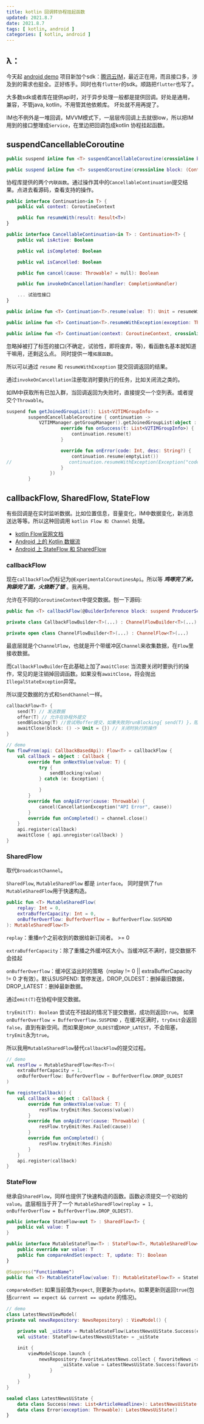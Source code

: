 ```yaml
---
title: kotlin 回调转协程挂起函数
updated: 2021.8.7
date: 2021.8.7
tags: [ kotlin, android ]
categories: [ kotlin, android ]
---
```


## λ：

今天起 [android demo](https://github.com/lzyprime/android_demos) 项目新加个sdk：[腾讯云IM](https://cloud.tencent.com/product/im)，最近正在用，而且接口多，涉及到的需求也挺全。正好练手。同时也有`flutter`的sdk。顺路把`flutter`也写了。

大多数sdk或者库在提供api时，对于异步处理一般都是提供回调。好处是通用，兼容，不管java, kotlin，不用管其他依赖库。 坏处就不用再提了。

IM也不例外是一堆回调，MVVM模式下，一层层传回调上去就很low，所以把IM用到的接口整理成`Service`，在里边把回调包成kotlin 协程挂起函数。

## suspendCancellableCoroutine

```kotlin
public suspend inline fun <T> suspendCancellableCoroutine(crossinline block: (CancellableContinuation<T>) -> Unit): T 

public suspend inline fun <T> suspendCoroutine(crossinline block: (Continuation<T>) -> Unit): T
```

协程库提供的两个`内联函数`。通过操作其中的`CancellableContinuation`提交结果。点进去看源码，查看支持的操作。

```kotlin
public interface Continuation<in T> {
    public val context: CoroutineContext

    public fun resumeWith(result: Result<T>)
}

public interface CancellableContinuation<in T> : Continuation<T> {
    public val isActive: Boolean

    public val isCompleted: Boolean

    public val isCancelled: Boolean

    public fun cancel(cause: Throwable? = null): Boolean

    public fun invokeOnCancellation(handler: CompletionHandler)

    ... 试验性接口
}

public inline fun <T> Continuation<T>.resume(value: T): Unit = resumeWith(Result.success(value))

public inline fun <T> Continuation<T>.resumeWithException(exception: Throwable): Unit = resumeWith(Result.failure(exception))

public inline fun <T> Continuation(context: CoroutineContext, crossinline resumeWith: (Result<T>) -> Unit): Continuation<T>
```

忽略掉被打了标签的接口(不确定，试验性，即将废弃，等)，看函数名基本就知道干嘛用，还剩这么点。 同时提供一堆`拓展函数`。

所以可以通过 `resume` 和 `resumeWithException` 提交回调返回的结果。

通过`invokeOnCancellation`注册取消时要执行的任务，比如关闭流之类的。

如IM中获取所有已加入群，当回调返回为失败时，直接提交一个空列表。或者提交个`Throwable`。

```kotlin
suspend fun getJoinedGroupList(): List<V2TIMGroupInfo> =
        suspendCancellableCoroutine { continuation ->
            V2TIMManager.getGroupManager().getJoinedGroupList(object : V2TIMValueCallback<List<V2TIMGroupInfo>> {
                    override fun onSuccess(t: List<V2TIMGroupInfo>) {
                        continuation.resume(t)
                    }

                    override fun onError(code: Int, desc: String?) {
                        continuation.resume(emptyList())
//                     continuation.resumeWithException(Exception("code: $code, desc: $desc"))
                    }
                })
        }
```

## callbackFlow, SharedFlow, StateFlow

有些回调是在实时监听数据。比如位置信息，音量变化，IM中数据变化，新消息送达等等。所以这种回调用 `kotlin Flow 和 Channel` 处理。

- [kotlin Flow官网文档](https://www.kotlincn.net/docs/reference/coroutines/flow.html)
- [Android 上的 Kotlin 数据流](https://developer.android.google.cn/kotlin/flow)
- [Android 上 StateFlow 和 SharedFlow
](https://developer.android.google.cn/kotlin/flow/stateflow-and-sharedflow)

### callbackFlow

现在`callbackFlow`仍标记为`@ExperimentalCoroutinesApi`。所以等 ***鸡啄完了米，狗舔完了面，火烧断了锁*** 。我再用。

允许在不同的`CoroutineContext`中提交数据。刨一下源码:

```kotlin
public fun <T> callbackFlow(@BuilderInference block: suspend ProducerScope<T>.() -> Unit): Flow<T> = CallbackFlowBuilder(block)

private class CallbackFlowBuilder<T>(...) : ChannelFlowBuilder<T>(...)

private open class ChannelFlowBuilder<T>(...) : ChannelFlow<T>(...)
```

最底层就是个`ChannelFlow`，也就是开个带缓冲区`Channel`来收集数据，在`Flow`里接收数据。

而`CallbackFlowBuilder`在此基础上加了`awaitClose`: 当流要关闭时要执行的操作，常见的是注销掉回调函数。如果没有`awaitClose`，将会抛出`IllegalStateException`异常。

所以提交数据的方式和`SendChannel`一样。

```kotlin
callbackFlow<T> {
    send(T) // 发送数据
    offer(T) // 允许在协程外提交
    sendBlocking(T) //尝试用offer提交，如果失败则runBlocking{ send(T) }，阻塞式提交
    awaitClose(block: () -> Unit = {}) // 关闭时执行的操作
}
```

```kotlin
// demo
fun flowFrom(api: CallbackBasedApi): Flow<T> = callbackFlow {
    val callback = object : Callback {
        override fun onNextValue(value: T) {
            try {
                sendBlocking(value)
            } catch (e: Exception) {

            }
        }
        override fun onApiError(cause: Throwable) {
            cancel(CancellationException("API Error", cause))
        }
        override fun onCompleted() = channel.close()
    }
    api.register(callback)
    awaitClose { api.unregister(callback) }
}
```

### SharedFlow

取代`BroadcastChannel`。

`SharedFlow`, `MutableSharedFlow` 都是 `interface`。 同时提供了`fun MutableSharedFlow`用于快速构造。

```kotlin
public fun <T> MutableSharedFlow(
    replay: Int = 0,
    extraBufferCapacity: Int = 0,
    onBufferOverflow: BufferOverflow = BufferOverflow.SUSPEND
): MutableSharedFlow<T> 
```

`replay`：重播n个之前收到的数据给新订阅者。 >= 0

`extraBufferCapacity`：除了重播之外缓冲区大小。当缓冲区不满时，提交数据不会挂起

`onBufferOverflow`：缓冲区溢出时的策略（replay != 0 || extraBufferCapacity != 0 才有效）。默认SUSPEND: 暂停发送，DROP_OLDEST：删掉最旧数据，DROP_LATEST：删掉最新数据。

通过`emit(T)`在协程中提交数据。

`tryEmit(T): Boolean` 尝试在不挂起的情况下提交数据，成功则返回`true`。 如果`onBufferOverflow = BufferOverflow.SUSPEND` ，在缓冲区满时，`tryEmit`会返回`false`，直到有新空间。而如果是`DROP_OLDEST`或`DROP_LATEST`，不会阻塞，`tryEmit`永为`true`。

所以我用`MutableSharedFlow`替代`callbackFlow`的提交过程。

```kotlin
// demo
val resFlow = MutableSharedFlow<Res<T>>(
    extraBufferCapacity = 1,
    onBufferOverflow: BufferOverflow = BufferOverflow.DROP_OLDEST
)

fun registerCallback() {
    val callback = object : Callback {
        override fun onNextValue(value: T) {
            resFlow.tryEmit(Res.Success(value))
        }
        override fun onApiError(cause: Throwable) {
            resFlow.tryEmit(Res.Failed(cause))
        }
        override fun onCompleted() {
            resFlow.tryEmit(Res.Finish)
        }
    }
    api.register(callback)
}
```

### StateFlow

继承自`SharedFlow`，同样也提供了快速构造的函数。函数必须提交一个初始的`value`。底层相当于开了一个 `MutableSharedFlow(replay = 1, onBufferOverflow = BufferOverflow.DROP_OLDEST)`.

```kotlin
public interface StateFlow<out T> : SharedFlow<T> {
    public val value: T
}

public interface MutableStateFlow<T> : StateFlow<T>, MutableSharedFlow<T> {
    public override var value: T
    public fun compareAndSet(expect: T, update: T): Boolean
}

@Suppress("FunctionName")
public fun <T> MutableStateFlow(value: T): MutableStateFlow<T> = StateFlowImpl(value ?: NULL)
```
`compareAndSet`: 如果当前值为`expect`, 则更新为`update`。如果更新则返回`true`(包括`current == expect && current == update` 的情况)。

```kotlin
// demo
class LatestNewsViewModel(
private val newsRepository: NewsRepository) : ViewModel() {

    private val _uiState = MutableStateFlow(LatestNewsUiState.Success(emptyList()))
    val uiState: StateFlow<LatestNewsUiState> = _uiState

    init {
        viewModelScope.launch {
            newsRepository.favoriteLatestNews.collect { favoriteNews ->
                    _uiState.value = LatestNewsUiState.Success(favoriteNews)
                }
        }
    }
}

sealed class LatestNewsUiState {
    data class Success(news: List<ArticleHeadline>): LatestNewsUiState()
    data class Error(exception: Throwable): LatestNewsUiState()
}
```